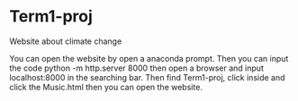 # Term1-proj
Website about climate change

You can open the website by open a anaconda prompt. Then you can input the code python -m http.server 8000 then open a browser and input localhost:8000 in the searching bar. Then find Term1-proj, click inside and click the Music.html then you can open the website.
